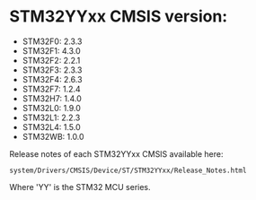 # STM32YYxx CMSIS version:

  * STM32F0: 2.3.3
  * STM32F1: 4.3.0
  * STM32F2: 2.2.1
  * STM32F3: 2.3.3
  * STM32F4: 2.6.3
  * STM32F7: 1.2.4
  * STM32H7: 1.4.0
  * STM32L0: 1.9.0
  * STM32L1: 2.2.3
  * STM32L4: 1.5.0
  * STM32WB: 1.0.0

Release notes of each STM32YYxx CMSIS available here:

`system/Drivers/CMSIS/Device/ST/STM32YYxx/Release_Notes.html`

Where 'YY' is the STM32 MCU series.
